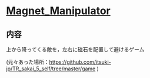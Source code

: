 # [Magnet_Manipulator](https://itsuki-jp.github.io/Magnet_Manipulator/)

## 内容
上から降ってくる敵を，左右に磁石を配置して避けるゲーム

(元々あった場所：https://github.com/itsuki-jp/TR_sakai_5_self/tree/master/game )
